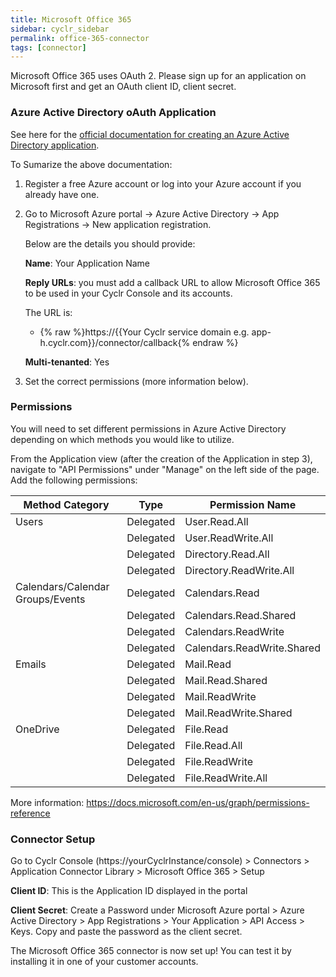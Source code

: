 ```yaml
---
title: Microsoft Office 365
sidebar: cyclr_sidebar
permalink: office-365-connector
tags: [connector]
---
```


Microsoft Office 365 uses OAuth 2. Please sign up for an application on Microsoft first and get an OAuth client ID, client secret.

### Azure Active Directory oAuth Application

See here for the [official documentation for creating an Azure Active Directory application](https://docs.microsoft.com/en-us/azure/active-directory/develop/active-directory-integrating-applications).

To Sumarize the above documentation:

1. Register a free Azure account or log into your Azure account if you already have one.
2. Go to Microsoft Azure portal -> Azure Active Directory -> App Registrations -> New application registration.

   Below are the details you should provide:

   **Name**: Your Application Name

   **Reply URLs**: you must add a callback URL to allow Microsoft Office 365 to be used in your Cyclr Console and its accounts.

   The URL is:

   * {% raw %}https://{{Your Cyclr service domain e.g. app-h.cyclr.com}}/connector/callback{% endraw %}

   **Multi-tenanted**: Yes
3. Set the correct permissions (more information below).

### Permissions

You will need to set different permissions in Azure Active Directory depending on which methods you would like to utilize.

From the Application view (after the creation of the Application in step 3), navigate to "API Permissions" under "Manage" on the left side of the page. Add the following permissions:

| Method Category                  | Type      | Permission Name            |
|----------------------------------|-----------|----------------------------|
| Users                            | Delegated | User.Read.All              |
|                                  | Delegated | User.ReadWrite.All         |
|                                  | Delegated | Directory.Read.All         |
|                                  | Delegated | Directory.ReadWrite.All    |
| Calendars/Calendar Groups/Events | Delegated | Calendars.Read             |
|                                  | Delegated | Calendars.Read.Shared      |
|                                  | Delegated | Calendars.ReadWrite        |
|                                  | Delegated | Calendars.ReadWrite.Shared |
| Emails                           | Delegated | Mail.Read                  |
|                                  | Delegated | Mail.Read.Shared           |
|                                  | Delegated | Mail.ReadWrite             |
|                                  | Delegated | Mail.ReadWrite.Shared      |
| OneDrive                         | Delegated | File.Read                  |
|                                  | Delegated | File.Read.All              |
|                                  | Delegated | File.ReadWrite             |
|                                  | Delegated | File.ReadWrite.All         |

More information: https://docs.microsoft.com/en-us/graph/permissions-reference


### Connector Setup
Go to Cyclr Console (https://yourCyclrInstance/console) > Connectors > Application Connector Library > Microsoft Office 365 > Setup

   **Client ID**: This is the Application ID displayed in the portal

   **Client Secret**: Create a Password under Microsoft Azure portal > Azure Active Directory > App Registrations > Your Application > API Access > Keys. Copy and paste the password as the client secret. 

The Microsoft Office 365 connector is now set up! You can test it by installing it in one of your customer accounts.

